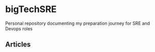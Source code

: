 # bigTechSRE


Personal repository documenting my preparation journey for SRE and Devops roles

## Articles 
